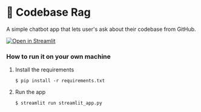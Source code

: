# 💬 Codebase Rag

A simple chatbot app that lets user's ask about their codebase from GitHub.

[![Open in Streamlit](https://static.streamlit.io/badges/streamlit_badge_black_white.svg)](https://codebase-rag.streamlit.app)

### How to run it on your own machine

1. Install the requirements

   ```
   $ pip install -r requirements.txt
   ```

2. Run the app

   ```
   $ streamlit run streamlit_app.py
   ```
